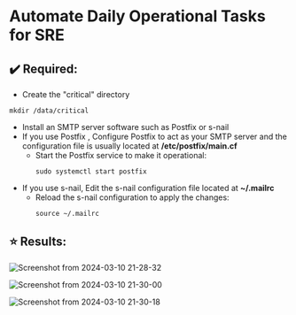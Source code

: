 # Automate Daily Operational Tasks for SRE

## ✔️ Required:
- Create the "critical" directory
```
mkdir /data/critical
```
- Install an SMTP server software such as Postfix or s-nail
- If you use Postfix , Configure Postfix to act as your SMTP server and the configuration file is usually located at **/etc/postfix/main.cf**
  - Start the Postfix service to make it operational:
    ```
    sudo systemctl start postfix
    ```
- If you use s-nail, Edit the s-nail configuration file located at **~/.mailrc**
  -  Reload the s-nail configuration to apply the changes:
     ```
     source ~/.mailrc
     ```
## ⭐ Results:
![Screenshot from 2024-03-10 21-28-32](https://github.com/amrabunemr98/Automate-Daily-Operational-Tasks-for-SRE/assets/128842547/f09e4a87-291b-4303-b696-c686fa1cd9db)

![Screenshot from 2024-03-10 21-30-00](https://github.com/amrabunemr98/Automate-Daily-Operational-Tasks-for-SRE/assets/128842547/268ca98f-3366-4e81-91cc-f7673cf0eb49)

![Screenshot from 2024-03-10 21-30-18](https://github.com/amrabunemr98/Automate-Daily-Operational-Tasks-for-SRE/assets/128842547/2aea9e53-a2ed-438f-b371-9668b4ba272c)
